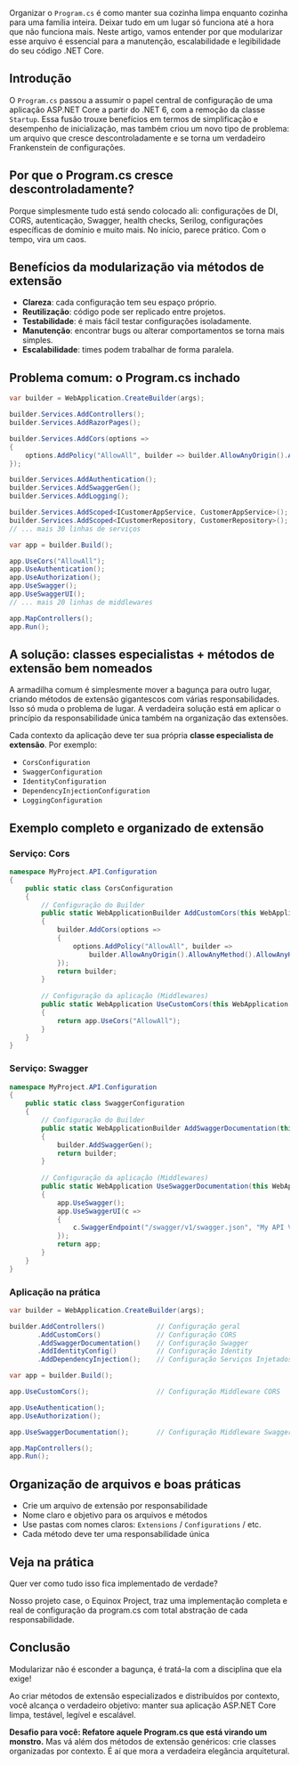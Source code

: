 Organizar o `Program.cs` é como manter sua cozinha limpa enquanto cozinha para uma família inteira. Deixar tudo em um lugar só funciona até a hora que não funciona mais. Neste artigo, vamos entender por que modularizar 
esse arquivo é essencial para a manutenção, escalabilidade e legibilidade do seu código .NET Core.

## Introdução

O `Program.cs` passou a assumir o papel central de configuração de uma aplicação ASP.NET Core a partir do .NET 6, com a remoção da classe `Startup`. Essa fusão trouxe benefícios em termos de simplificação e desempenho de inicialização, mas também criou um novo tipo de problema: um arquivo que cresce descontroladamente e se torna um verdadeiro Frankenstein de configurações.


## Por que o Program.cs cresce descontroladamente?

Porque simplesmente tudo está sendo colocado ali: configurações de DI, CORS, autenticação, Swagger, health checks, Serilog, configurações específicas de domínio e muito mais. No início, parece prático. Com o tempo, vira um caos.

## Benefícios da modularização via métodos de extensão

- **Clareza**: cada configuração tem seu espaço próprio.
- **Reutilização**: código pode ser replicado entre projetos.
- **Testabilidade**: é mais fácil testar configurações isoladamente.
- **Manutenção**: encontrar bugs ou alterar comportamentos se torna mais simples.
- **Escalabilidade**: times podem trabalhar de forma paralela.

## Problema comum: o Program.cs inchado

```csharp
var builder = WebApplication.CreateBuilder(args);

builder.Services.AddControllers();
builder.Services.AddRazorPages();

builder.Services.AddCors(options =>
{
    options.AddPolicy("AllowAll", builder => builder.AllowAnyOrigin().AllowAnyMethod().AllowAnyHeader());
});

builder.Services.AddAuthentication();
builder.Services.AddSwaggerGen();
builder.Services.AddLogging();

builder.Services.AddScoped<ICustomerAppService, CustomerAppService>();
builder.Services.AddScoped<ICustomerRepository, CustomerRepository>();
// ... mais 30 linhas de serviços

var app = builder.Build();

app.UseCors("AllowAll");
app.UseAuthentication();
app.UseAuthorization();
app.UseSwagger();
app.UseSwaggerUI();
// ... mais 20 linhas de middlewares

app.MapControllers();
app.Run();
```

## A solução: classes especialistas + métodos de extensão bem nomeados

A armadilha comum é simplesmente mover a bagunça para outro lugar, criando métodos de extensão gigantescos com várias responsabilidades. Isso só muda o problema de lugar. A verdadeira solução está em aplicar o princípio da responsabilidade única também na organização das extensões.

Cada contexto da aplicação deve ter sua própria **classe especialista de extensão**. Por exemplo:

- `CorsConfiguration`
- `SwaggerConfiguration`
- `IdentityConfiguration`
- `DependencyInjectionConfiguration`
- `LoggingConfiguration`

## Exemplo completo e organizado de extensão

### Serviço: Cors

```csharp
namespace MyProject.API.Configuration
{
    public static class CorsConfiguration
    {
        // Configuração do Builder
        public static WebApplicationBuilder AddCustomCors(this WebApplicationBuilder builder)
        {
            builder.AddCors(options =>
            {
                options.AddPolicy("AllowAll", builder =>
                    builder.AllowAnyOrigin().AllowAnyMethod().AllowAnyHeader());
            });
            return builder;
        }
        
        // Configuração da aplicação (Middlewares)
        public static WebApplication UseCustomCors(this WebApplication app)
        {
            return app.UseCors("AllowAll");
        }
    }
}
```

### Serviço: Swagger

```csharp
namespace MyProject.API.Configuration
{
    public static class SwaggerConfiguration
    {
        // Configuração do Builder
        public static WebApplicationBuilder AddSwaggerDocumentation(this WebApplicationBuilder builder)
        {
            builder.AddSwaggerGen();
            return builder;
        }
        
        // Configuração da aplicação (Middlewares)
        public static WebApplication UseSwaggerDocumentation(this WebApplication app)
        {
            app.UseSwagger();
            app.UseSwaggerUI(c =>
            {
                c.SwaggerEndpoint("/swagger/v1/swagger.json", "My API V1");
            });
            return app;
        }
    }
}
```

### Aplicação na prática

```csharp
var builder = WebApplication.CreateBuilder(args);

builder.AddControllers()             // Configuração geral
       .AddCustomCors()              // Configuração CORS
       .AddSwaggerDocumentation()    // Configuração Swagger
       .AddIdentityConfig()          // Configuração Identity
       .AddDependencyInjection();    // Configuração Serviços Injetados via DI

var app = builder.Build();

app.UseCustomCors();                 // Configuração Middleware CORS

app.UseAuthentication();
app.UseAuthorization();

app.UseSwaggerDocumentation();       // Configuração Middleware Swagger

app.MapControllers();
app.Run();
```


## Organização de arquivos e boas práticas

- Crie um arquivo de extensão por responsabilidade
- Nome claro e objetivo para os arquivos e métodos
- Use pastas com nomes claros: `Extensions` / `Configurations` / etc.
- Cada método deve ter uma responsabilidade única

## Veja na prática

Quer ver como tudo isso fica implementado de verdade?

Nosso projeto case, o Equinox Project, traz uma implementação completa e real de configuração da program.cs com total abstração de cada responsabilidade.

## Conclusão

Modularizar não é esconder a bagunça, é tratá-la com a disciplina que ela exige!

Ao criar métodos de extensão especializados e distribuídos por contexto, você alcança o verdadeiro objetivo: manter sua aplicação ASP.NET Core limpa, testável, legível e escalável.

**Desafio para você: Refatore aquele Program.cs que está virando um monstro.**
Mas vá além dos métodos de extensão genéricos: crie classes organizadas por contexto. É aí que mora a verdadeira elegância arquitetural.

